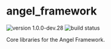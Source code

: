 # angel_framework

![version 1.0.0-dev.28](https://img.shields.io/badge/version-1.0.0--dev.28-red.svg)
![build status](https://travis-ci.org/angel-dart/framework.svg)

Core libraries for the Angel Framework.